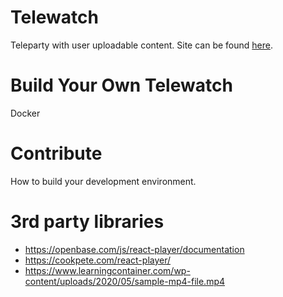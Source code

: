 # Telewatch
Teleparty with user uploadable content.
Site can be found [here]().

# Build Your Own Telewatch
Docker

# Contribute
How to build your development environment.

# 3rd party libraries
- https://openbase.com/js/react-player/documentation
- https://cookpete.com/react-player/
- https://www.learningcontainer.com/wp-content/uploads/2020/05/sample-mp4-file.mp4
